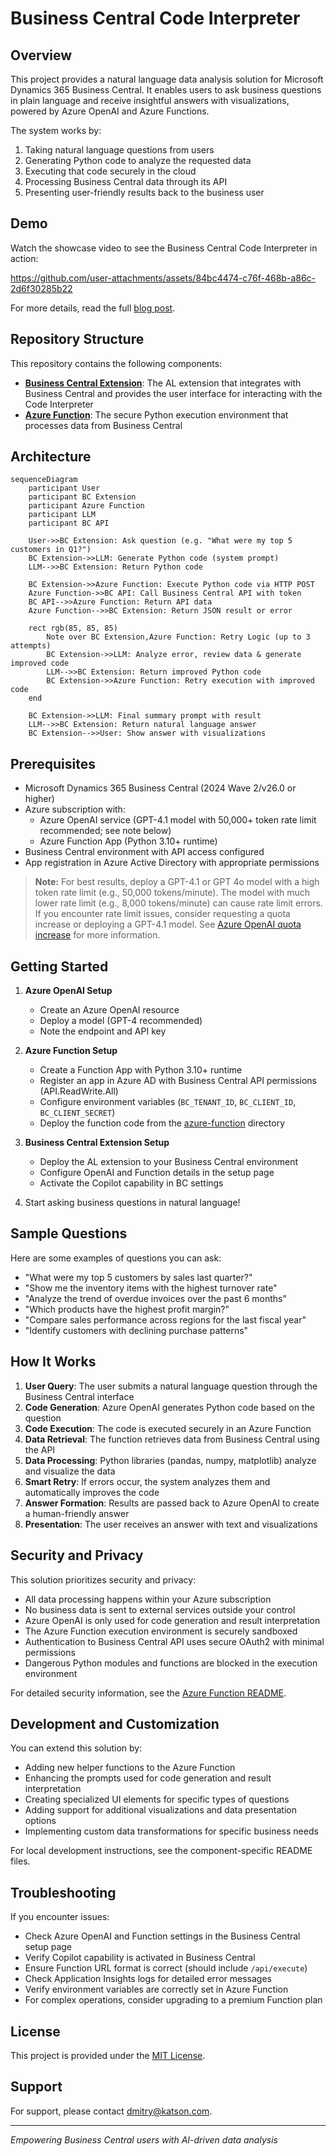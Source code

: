 # Business Central Code Interpreter

## Overview

This project provides a natural language data analysis solution for Microsoft Dynamics 365 Business Central. It enables users to ask business questions in plain language and receive insightful answers with visualizations, powered by Azure OpenAI and Azure Functions.

The system works by:
1. Taking natural language questions from users
2. Generating Python code to analyze the requested data
3. Executing that code securely in the cloud
4. Processing Business Central data through its API
5. Presenting user-friendly results back to the business user

## Demo

Watch the showcase video to see the Business Central Code Interpreter in action:

https://github.com/user-attachments/assets/84bc4474-c76f-468b-a86c-2d6f30285b22

For more details, read the full [blog post](https://katson.com/code-interpreter-for-business-central/).

## Repository Structure

This repository contains the following components:

- **[Business Central Extension](business-central-app/README.md)**: The AL extension that integrates with Business Central and provides the user interface for interacting with the Code Interpreter
- **[Azure Function](azure-function/README.md)**: The secure Python execution environment that processes data from Business Central

## Architecture

```mermaid
sequenceDiagram
    participant User
    participant BC Extension
    participant Azure Function
    participant LLM
    participant BC API

    User->>BC Extension: Ask question (e.g. "What were my top 5 customers in Q1?")
    BC Extension->>LLM: Generate Python code (system prompt)
    LLM-->>BC Extension: Return Python code
    
    BC Extension->>Azure Function: Execute Python code via HTTP POST
    Azure Function->>BC API: Call Business Central API with token
    BC API-->>Azure Function: Return API data
    Azure Function-->>BC Extension: Return JSON result or error
    
    rect rgb(85, 85, 85)
        Note over BC Extension,Azure Function: Retry Logic (up to 3 attempts)
        BC Extension->>LLM: Analyze error, review data & generate improved code
        LLM-->>BC Extension: Return improved Python code
        BC Extension->>Azure Function: Retry execution with improved code
    end
    
    BC Extension->>LLM: Final summary prompt with result
    LLM-->>BC Extension: Return natural language answer
    BC Extension-->>User: Show answer with visualizations
```

## Prerequisites

- Microsoft Dynamics 365 Business Central (2024 Wave 2/v26.0 or higher)
- Azure subscription with:
  - Azure OpenAI service (GPT-4.1 model with 50,000+ token rate limit recommended; see note below)
  - Azure Function App (Python 3.10+ runtime)
- Business Central environment with API access configured
- App registration in Azure Active Directory with appropriate permissions

> **Note:**
> For best results, deploy a GPT-4.1 or GPT 4o model with a high token rate limit (e.g., 50,000 tokens/minute). The model with much lower rate limit (e.g., 8,000 tokens/minute) can cause rate limit errors. If you encounter rate limit issues, consider requesting a quota increase or deploying a GPT-4.1 model. See [Azure OpenAI quota increase](https://aka.ms/oai/quotaincrease) for more information.

## Getting Started

1. **Azure OpenAI Setup**
   - Create an Azure OpenAI resource
   - Deploy a model (GPT-4 recommended)
   - Note the endpoint and API key

2. **Azure Function Setup**
   - Create a Function App with Python 3.10+ runtime
   - Register an app in Azure AD with Business Central API permissions (API.ReadWrite.All)
   - Configure environment variables (`BC_TENANT_ID`, `BC_CLIENT_ID`, `BC_CLIENT_SECRET`)
   - Deploy the function code from the [azure-function](azure-function/) directory

3. **Business Central Extension Setup**
   - Deploy the AL extension to your Business Central environment
   - Configure OpenAI and Function details in the setup page
   - Activate the Copilot capability in BC settings

4. Start asking business questions in natural language!

## Sample Questions

Here are some examples of questions you can ask:

- "What were my top 5 customers by sales last quarter?"
- "Show me the inventory items with the highest turnover rate"
- "Analyze the trend of overdue invoices over the past 6 months"
- "Which products have the highest profit margin?"
- "Compare sales performance across regions for the last fiscal year"
- "Identify customers with declining purchase patterns"

## How It Works

1. **User Query**: The user submits a natural language question through the Business Central interface
2. **Code Generation**: Azure OpenAI generates Python code based on the question
3. **Code Execution**: The code is executed securely in an Azure Function
4. **Data Retrieval**: The function retrieves data from Business Central using the API
5. **Data Processing**: Python libraries (pandas, numpy, matplotlib) analyze and visualize the data
6. **Smart Retry**: If errors occur, the system analyzes them and automatically improves the code
7. **Answer Formation**: Results are passed back to Azure OpenAI to create a human-friendly answer
8. **Presentation**: The user receives an answer with text and visualizations

## Security and Privacy

This solution prioritizes security and privacy:

- All data processing happens within your Azure subscription
- No business data is sent to external services outside your control
- Azure OpenAI is only used for code generation and result interpretation
- The Azure Function execution environment is securely sandboxed
- Authentication to Business Central API uses secure OAuth2 with minimal permissions
- Dangerous Python modules and functions are blocked in the execution environment

For detailed security information, see the [Azure Function README](azure-function/README.md#security-considerations).

## Development and Customization

You can extend this solution by:

- Adding new helper functions to the Azure Function
- Enhancing the prompts used for code generation and result interpretation
- Creating specialized UI elements for specific types of questions
- Adding support for additional visualizations and data presentation options
- Implementing custom data transformations for specific business needs

For local development instructions, see the component-specific README files.

## Troubleshooting

If you encounter issues:

- Check Azure OpenAI and Function settings in the Business Central setup page
- Verify Copilot capability is activated in Business Central
- Ensure Function URL format is correct (should include `/api/execute`)
- Check Application Insights logs for detailed error messages
- Verify environment variables are correctly set in Azure Function
- For complex operations, consider upgrading to a premium Function plan

## License

This project is provided under the [MIT License](LICENSE).

## Support

For support, please contact dmitry@katson.com.

---

*Empowering Business Central users with AI-driven data analysis*

